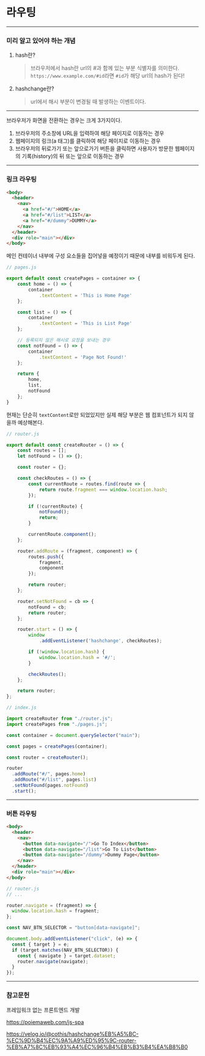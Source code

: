 # 라우팅

---

### 미리 알고 있어야 하는 개념

1. hash란?

   > 브라우저에서 hash란 url의 #과 함께 있는 부분 식별자를 의미한다. `https://www.example.com/#id`라면 `#id`가 해당 url의 hash가 된다!

2. hashchange란?

   > url에서 해시 부분이 변경될 때 발생하는 이벤트이다.

---

브라우저가 화면을 전환하는 경우는 크게 3가지이다.

1. 브라우저의 주소창에 URL을 입력하여 해당 페이지로 이동하는 경우
2. 웹페이지의 링크(a 태그)를 클릭하여 해당 페이지로 이동하는 경우
3. 브라우저의 뒤로가기 또는 앞으로가기 버튼을 클릭하면 사용자가 방문한 웹페이지의 기록(history)의 뒤 또는 앞으로 이동하는 경우

---

### 링크 라우팅

```html
<body>
  <header>
    <nav>
      <a href="#/">HOME</a>
      <a href="#/list">LIST</a>
      <a href="#/dummy">DUMMY</a>
    </nav>
  </header>
  <div role="main"></div>
</body>
```

메인 컨테이너 내부에 구성 요소들을 집어넣을 예정이기 때문에 내부를 비워두게 된다.

```javascript
// pages.js

export default const createPages = container => {
    const home = () => {
        container
        	.textContent = 'This is Home Page'
    };

    const list = () => {
        container
        	.textContent = 'This is List Page'
    };

    // 등록되지 않은 해시로 요청을 보내는 경우
    const notFound = () => {
        container
        	.textContent = 'Page Not Found!'
    };

    return {
        home,
        list,
        notFound
    };
}
```

현재는 단순히 `textContent`로만 되었있지만 실제 해당 부분은 웹 컴포넌트가 되지 않을까 예상해본다.

```javascript
// router.js

export default const createRouter = () => {
    const routes = [];
    let notFound = () => {};

    const router = {};

    const checkRoutes = () => {
        const currentRoute = routes.find(route => {
            return route.fragment === window.location.hash;
        });

        if (!currentRoute) {
            notFound();
            return;
        }

        currentRoute.component();
    };

    router.addRoute = (fragment, component) => {
        routes.push({
            fragment,
            component
        });

        return router;
    };

    router.setNotFound = cb => {
        notFound = cb;
        return router;
    };

    router.start = () => {
        window
        	.addEventListener('hashchange', checkRoutes);

        if (!window.location.hash) {
            window.location.hash = '#/';
        }

        checkRoutes();
    };

    return router;
};
```

```javascript
// index.js

import createRouter from "./router.js";
import createPages from "./pages.js";

const container = document.querySelector("main");

const pages = createPages(container);

const router = createRouter();

router
  .addRoute("#/", pages.home)
  .addRoute("#/list", pages.list)
  .setNotFound(pages.notFound)
  .start();
```

---

### 버튼 라우팅

```html
<body>
  <header>
    <nav>
      <button data-navigate="/">Go To Index</button>
      <button data-navigate="/list">Go To List</button>
      <button data-navigate="/dummy">Dummy Page</button>
    </nav>
  </header>
  <div role="main"></div>
</body>
```

```javascript
// router.js
// ...

router.navigate = (fragment) => {
  window.location.hash = fragment;
};

const NAV_BTN_SELECTOR = "button[data-navigate]";

document.body.addEventListener("click", (e) => {
  const { target } = e;
  if (target.matches(NAV_BTN_SELECTOR)) {
    const { navigate } = target.dataset;
    router.navigate(navigate);
  }
});
```

---

### 참고문헌

프레임워크 없는 프론트엔드 개발

https://poiemaweb.com/js-spa

https://velog.io/@cothis/hashchange%EB%A5%BC-%EC%9D%B4%EC%9A%A9%ED%95%9C-router-%EB%A7%8C%EB%93%A4%EC%96%B4%EB%B3%B4%EA%B8%B0
